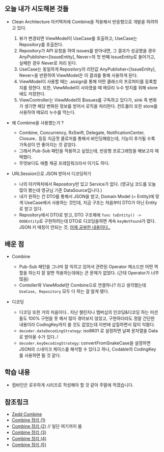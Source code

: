 ## 오늘 내가 시도해본 것들
- Clean Architecture 아키텍처에 Combine을 적용해서 반응형으로 개발을 하려하고 있다.
    1. 뷰가 변경되면 ViewModel이 UseCase를 호출하고, UseCase는 Repository를 호출한다.
    2. Repository가 API 요청을 하여 issues를 받아내면, 그 결과가 성공했을 경우 AnyPublisher<[IssueEntity], Never>의 첫 번째 IssueEntity로 들어가고, 실패한 경우 Never로 처리 된다.
    3. UseCase는 동일하게 Repository의 리턴값 AnyPublisher<[IssueEntity], Never>을 반환하여 ViewModel은 이 결과를 통해 사용하게 된다.
    4. ViewModel이 사용할 때는 .assign을 통해 어떤 클래스의 프로퍼티를 등록할 지를 정한다. 또한, ViewModel이 사라졌을 때 메모리 누수 방지를 위해 store에도 저장한다.
    5. ViewController는 ViewModel의 $issues를 구독하고 있다가, sink 즉 변화가 생기면 해당 변화된 정보를 얻어서 로직을 처리한다. 컨트롤러 또한 store를 사용하여 메모리 누수를 막는다.

- 왜 Combine을 사용했는가 ?
    - Combine, Concurrency, RxSwift, Delegate, NotificationCenter, Closure.. 등등
    지금껏 클로저를 통해서 바인딩해왔는데, 기능이 추가될 수록 가독성이 안 좋아지는 것 같았다.
    - 그래서 Pub-Sub 패턴을 적용하고 싶었는데, 반응형 프로그래밍을 해보고자 채택했다.
    - 무엇보다도 애플 제공 프레임워크라서 이기도 하다.

- URLSession으로 JSON 받아서 디코딩하기
    - 나의 아키텍처에서 Repository만 있고 Service가 없다.
    (영규님 코드를 오늘 많이 봤는데 영규님 기준 DataSource입니다.)
    - 내가 원하는 건 DTO를 통해서 JSON을 받고, Domain Model (= Entity)에 맞게 UseCase에서 사용하는 것인데,
    지금 구조는 처음부터 DTO가 아닌 Entity로 받고 있다.
    - Repository에서 DTO로 받고, DTO 구조체에 `func toEntity() -> OOOEntity`로 구현하려는데
    DTO로 디코딩을하면 계속 `keyNotFound`가 떴다. JSON 키 매칭이 안되는 것, [어제 공부한 내용이다..](https://github.com/Kyxxn/TIL/blob/main/CodingKey.md)

## 배운 점
- Combine
    - Pub-Sub 패턴을 그나마 잘 익히고 있어서 관련된 Operator 메소드만 어떤 역할을 하는지 잘 알면
    적용하는데에는 큰 문제가 없었다. (근데 Operator가 너무 많음)
    - Contoller와 ViewModel만 Combine으로 연결하나? 라고 생각했는데 `UseCase, Repository` 모두 다 하는 걸 알게 됐다.

- 디코딩
    - 디코딩 또한 거의 처음이다.. 지난 챌린지나 멤버십의 인코딩&디코딩 하는 미션들도 100% 구현을 못 해서 많이 겪어보지 않았고, 구현하더라도 정말 간단한 내용이라 CodingKey까지 쓸 것도 없었는데 이번에 삽질하면서 많이 익혔다.
    - `decoder.dateDecodingStrategy`: iso8601 로 설정하면 날짜 문자열을 Data로 받아올 수가 있다..!
    - `decoder.keyDecodingStrategy`: convertFromSnakeCase을 설정하면 JSON의 스네이크 케이스를 해석할 수 있다고 하나, Codable의 CodingKey를 사용하면 될 것 같다.


## 학습 내용
- 컴바인은 로우하게 시리즈로 작성해야 할 것 같아 주말에 적겠습니다.


## 참조링크
- [Zedd Combine](https://zeddios.tistory.com/1003)
- [Combine 정리 (1)](https://origogi.github.io/ios/swift-combine-1/)
- [Combine 정리 (2)](https://origogi.github.io/ios/swift-combine-2/) // 일단 여기까지 봄
- [Combine 정리 (3)](https://origogi.github.io/ios/swift-combine-3/)
- [Combine 정리 (4)](https://origogi.github.io/ios/swift-combine-4/)
- [Combine 정리 (5)](https://origogi.github.io/ios/swift-combine-5/)

